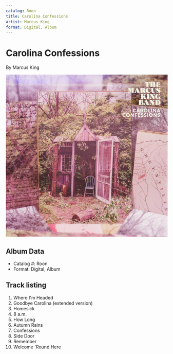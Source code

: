 ```yaml
---
catalog: Roon
title: Carolina Confessions
artist: Marcus King
format: Digital, Album
---
```


# Carolina Confessions

By Marcus King

![](../../assets/albumcovers/Marcus_King-Carolina_Confessions.png)

## Album Data

- Catalog #: Roon
- Format: Digital, Album


## Track listing


1. Where I'm Headed
2. Goodbye Carolina (extended version)
3. Homesick
4. 8 a.m.
5. How Long
6. Autumn Rains
7. Confessions
8. Side Door
9. Remember
10. Welcome 'Round Here

